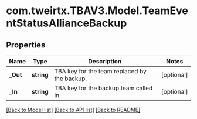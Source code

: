 # com.tweirtx.TBAV3.Model.TeamEventStatusAllianceBackup
## Properties

Name | Type | Description | Notes
------------ | ------------- | ------------- | -------------
**_Out** | **string** | TBA key for the team replaced by the backup. | [optional] 
**_In** | **string** | TBA key for the backup team called in. | [optional] 

[[Back to Model list]](../README.md#documentation-for-models) [[Back to API list]](../README.md#documentation-for-api-endpoints) [[Back to README]](../README.md)

